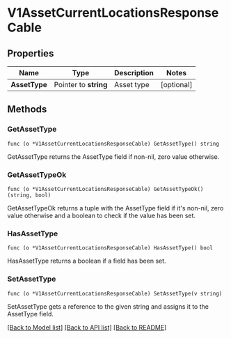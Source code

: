 # V1AssetCurrentLocationsResponseCable

## Properties

Name | Type | Description | Notes
------------ | ------------- | ------------- | -------------
**AssetType** | Pointer to **string** | Asset type | [optional] 

## Methods

### GetAssetType

`func (o *V1AssetCurrentLocationsResponseCable) GetAssetType() string`

GetAssetType returns the AssetType field if non-nil, zero value otherwise.

### GetAssetTypeOk

`func (o *V1AssetCurrentLocationsResponseCable) GetAssetTypeOk() (string, bool)`

GetAssetTypeOk returns a tuple with the AssetType field if it's non-nil, zero value otherwise
and a boolean to check if the value has been set.

### HasAssetType

`func (o *V1AssetCurrentLocationsResponseCable) HasAssetType() bool`

HasAssetType returns a boolean if a field has been set.

### SetAssetType

`func (o *V1AssetCurrentLocationsResponseCable) SetAssetType(v string)`

SetAssetType gets a reference to the given string and assigns it to the AssetType field.


[[Back to Model list]](../README.md#documentation-for-models) [[Back to API list]](../README.md#documentation-for-api-endpoints) [[Back to README]](../README.md)


